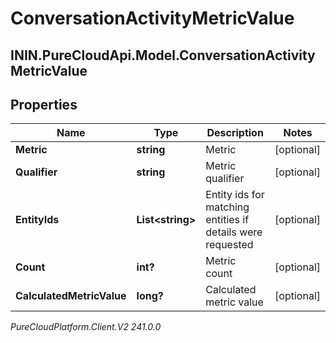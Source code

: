 # ConversationActivityMetricValue

## ININ.PureCloudApi.Model.ConversationActivityMetricValue

## Properties

|Name | Type | Description | Notes|
|------------ | ------------- | ------------- | -------------|
| **Metric** | **string** | Metric | [optional] |
| **Qualifier** | **string** | Metric qualifier | [optional] |
| **EntityIds** | **List&lt;string&gt;** | Entity ids for matching entities if details were requested | [optional] |
| **Count** | **int?** | Metric count | [optional] |
| **CalculatedMetricValue** | **long?** | Calculated metric value | [optional] |



_PureCloudPlatform.Client.V2 241.0.0_
